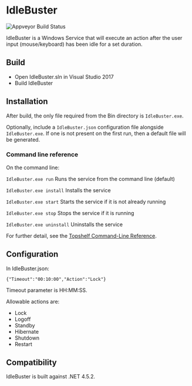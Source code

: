 # IdleBuster 
![Appveyor Build Status](https://ci.appveyor.com/api/projects/status/github/Macaba/IdleBuster?branch=master&svg=true)

IdleBuster is a Windows Service that will execute an action after the user input (mouse/keyboard) has been idle for a set duration.

## Build ##

* Open IdleBuster.sln in Visual Studio 2017
* Build IdleBuster

## Installation ##

After build, the only file required from the Bin directory is `IdleBuster.exe`. 

Optionally, include a `IdleBuster.json` configuration file alongside `IdleBuster.exe`. If one is not present on the first run, then a default file will be generated.

### Command line reference ###

On the command line:

`IdleBuster.exe run` Runs the service from the command line (default)

`IdleBuster.exe install` Installs the service

`IdleBuster.exe start` Starts the service if it is not already running

`IdleBuster.exe stop` Stops the service if it is running

`IdleBuster.exe uninstall` Uninstalls the service

For further detail, see the [Topshelf Command-Line Reference](https://topshelf.readthedocs.io/en/latest/overview/commandline.html).

## Configuration ##

In IdleBuster.json:
```
{"Timeout":"00:10:00","Action":"Lock"}
```

Timeout parameter is HH:MM:SS. 

Allowable actions are:
* Lock
* Logoff
* Standby
* Hibernate
* Shutdown
* Restart

## Compatibility ##

IdleBuster is built against .NET 4.5.2.
